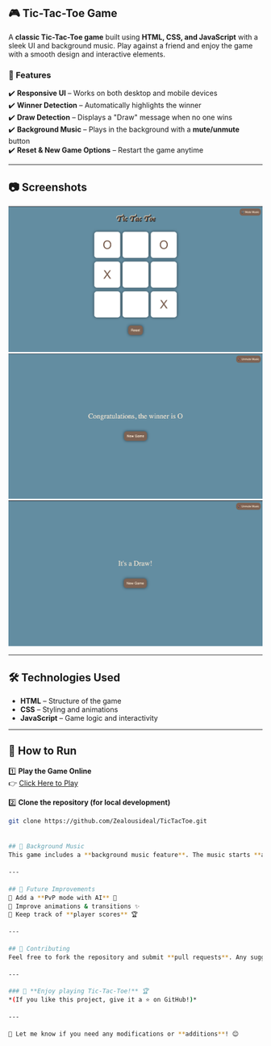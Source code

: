 

## 🎮 Tic-Tac-Toe Game  

A **classic Tic-Tac-Toe game** built using **HTML, CSS, and JavaScript** with a sleek UI and background music. Play against a friend and enjoy the game with a smooth design and interactive elements.  

### 🌟 Features  
✔️ **Responsive UI** – Works on both desktop and mobile devices  
✔️ **Winner Detection** – Automatically highlights the winner  
✔️ **Draw Detection** – Displays a "Draw" message when no one wins  
✔️ **Background Music** – Plays in the background with a **mute/unmute** button  
✔️ **Reset & New Game Options** – Restart the game anytime  

---

## 📷 Screenshots  
![alt text](./Assets/TicTacToeStartPage.png)
![alt text](./Assets/Winner.png)
![alt text](./Assets/Draw.png)

---

## 🛠️ Technologies Used  
- **HTML** – Structure of the game  
- **CSS** – Styling and animations  
- **JavaScript** – Game logic and interactivity  

---

## 🚀 How to Run 

1️⃣ **Play the Game Online**  
👉 [Click Here to Play](https://zealousideal.github.io/TicTacToe/)  

2️⃣ **Clone the repository (for local development)**  
```bash
git clone https://github.com/Zealousideal/TicTacToe.git


## 🎵 Background Music  
This game includes a **background music feature**. The music starts **after the first user interaction** (due to browser autoplay restrictions). A **mute/unmute button** is available at the top right.  

---

## 🔧 Future Improvements  
🔹 Add a **PvP mode with AI** 🤖  
🔹 Improve animations & transitions ✨  
🔹 Keep track of **player scores** 🏆  

---

## 🤝 Contributing  
Feel free to fork the repository and submit **pull requests**. Any suggestions or contributions are welcome!  

---

### 🚀 **Enjoy playing Tic-Tac-Toe!** 🏆  
*(If you like this project, give it a ⭐ on GitHub!)*  

---

🔹 Let me know if you need any modifications or **additions**! 😊